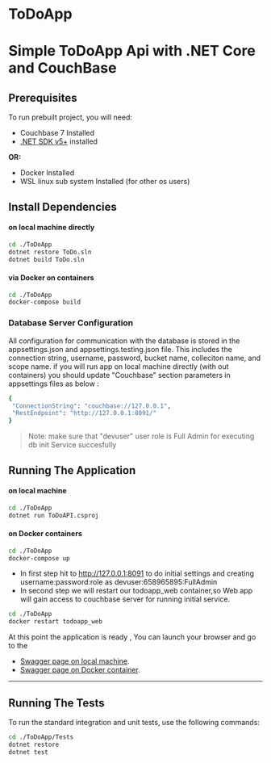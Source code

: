 # ToDoApp

# Simple ToDoApp Api with .NET Core and CouchBase

## Prerequisites
To run prebuilt project, you will need:

- Couchbase 7 Installed 
- [.NET SDK v5+](https://dotnet.microsoft.com/download/dotnet/5.0) installed 

**OR:**

- Docker Installed
- WSL linux sub system Installed (for other os users)





## Install Dependencies

#### on local machine directly

```sh
cd ./ToDoApp
dotnet restore ToDo.sln
dotnet build ToDo.sln

```

#### via Docker on containers

```sh
cd ./ToDoApp
docker-compose build
```

### Database Server Configuration

All configuration for communication with the database is stored in the appsettings.json and  appsettings.testing.json file.  This includes the connection string, username, password, bucket name, colleciton name, and scope name.
if you will run app on local machine directly (with out containers) you should update "Couchbase" section parameters in appsettings files as below :
```sh
{
 "ConnectionString": "couchbase://127.0.0.1",
 "RestEndpoint": "http://127.0.0.1:8091/"
}
 ```
> Note: make sure that "devuser" user role is Full Admin for executing db init Service succesfully




## Running The Application


#### on local machine

```sh
cd ./ToDoApp
dotnet run ToDoAPI.csproj
```

#### on Docker containers

```sh
cd ./ToDoApp
docker-compose up
```

-  In first step hit to http://127.0.0.1:8091 to do initial settings and creating username:password:role as devuser:658965895:FullAdmin 
-  In second step we will restart our todoapp_web container,so Web app will gain access to couchbase server for running initial service.

```sh
cd ./ToDoApp
docker restart todoapp_web
```
At this point the application is ready ,   You can launch your browser and go to the
- [Swagger  page on local machine](https://localhost:5001/swagger/index.html).
- [Swagger page on Docker container](http://localhost/swagger/index.html).

------------


## Running The Tests

To run the standard integration and unit tests, use the following commands:

```sh
cd ./ToDoApp/Tests
dotnet restore
dotnet test
```



